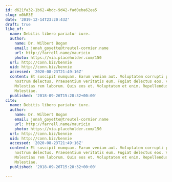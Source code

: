 ```yaml
---
id: d621fa32-1b62-4bdc-9d42-fad0eba62ea5
slug: m0kR3E
date: '2019-12-14T23:20:43Z'
draft: true
like_of:
  name: Debitis libero pariatur iure.
  author:
    name: Dr. Wilbert Bogan
    email: jonah_goyette@treutel-cormier.name
    url: http://farrell.name/mauricio
    photo: https://via.placeholder.com/150
  url: http://conn.biz/bennie
  uid: http://conn.biz/bennie
  accessed: '2020-08-23T21:49:16Z'
  content: Et suscipit numquam. Earum veniam aut. Voluptatem corrupti placeat. Itaque
    nostrum delectus. Praesentium veritatis eum. Fugiat delectus eos. Velit amet eos.
    Molestias rem laborum. Quis eos et. Voluptatem et enim. Repellendus dolorum ullam.
    Molestiae.
  published: '2018-09-26T15:28:32+00:00'
cite:
  name: Debitis libero pariatur iure.
  author:
    name: Dr. Wilbert Bogan
    email: jonah_goyette@treutel-cormier.name
    url: http://farrell.name/mauricio
    photo: https://via.placeholder.com/150
  url: http://conn.biz/bennie
  uid: http://conn.biz/bennie
  accessed: '2020-08-23T21:49:16Z'
  content: Et suscipit numquam. Earum veniam aut. Voluptatem corrupti placeat. Itaque
    nostrum delectus. Praesentium veritatis eum. Fugiat delectus eos. Velit amet eos.
    Molestias rem laborum. Quis eos et. Voluptatem et enim. Repellendus dolorum ullam.
    Molestiae.
  published: '2018-09-26T15:28:32+00:00'

---
```



